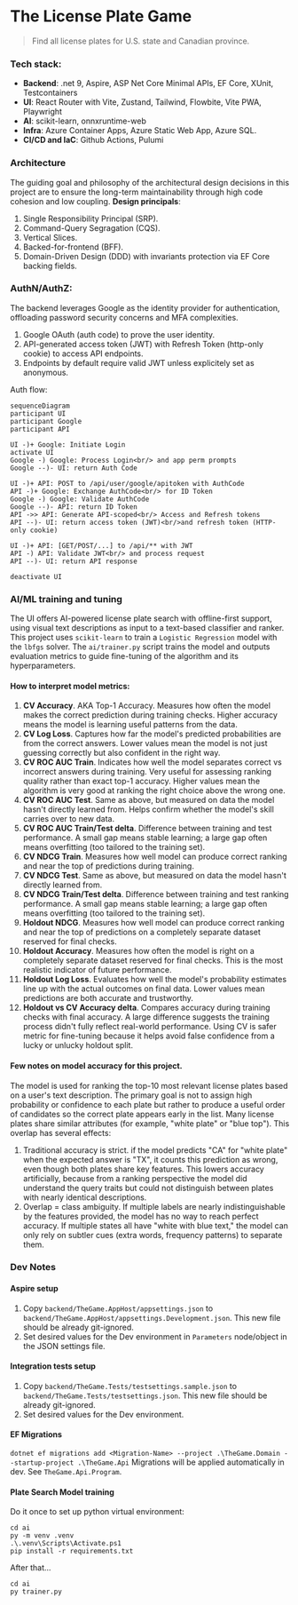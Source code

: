 # The License Plate Game

> Find all license plates for U.S. state and Canadian province.

### Tech stack:
* __Backend__: .net 9, Aspire, ASP Net Core Minimal APIs, EF Core, XUnit, Testcontainers
* __UI__: React Router with Vite, Zustand, Tailwind, Flowbite, Vite PWA, Playwright
* __AI__: scikit-learn, onnxruntime-web
* __Infra__: Azure Container Apps, Azure Static Web App, Azure SQL.
* __CI/CD and IaC__: Github Actions, Pulumi

### Architecture
The guiding goal and philosophy of the architectural design decisions in this project are to ensure the long-term maintainability through high code cohesion and low coupling.
__Design principals__:
1. Single Responsibility Principal (SRP).
1. Command-Query Segragation (CQS).
1. Vertical Slices.
1. Backed-for-frontend (BFF).
1. Domain-Driven Design (DDD) with invariants protection via EF Core backing fields.

### AuthN/AuthZ:
The backend leverages Google as the identity provider for authentication, offloading password security concerns and MFA complexities.
1. Google OAuth (auth code) to prove the user identity.
1. API-generated access token (JWT) with Refresh Token (http-only cookie) to access API endpoints.
1. Endpoints by default require valid JWT unless explicitely set as anonymous.

Auth flow:
```mermaid
sequenceDiagram
participant UI
participant Google
participant API

UI -)+ Google: Initiate Login
activate UI
Google -) Google: Process Login<br/> and app perm prompts
Google --)- UI: return Auth Code

UI -)+ API: POST to /api/user/google/apitoken with AuthCode
API -)+ Google: Exchange AuthCode<br/> for ID Token
Google -) Google: Validate AuthCode
Google --)- API: return ID Token
API ->> API: Generate API-scoped<br/> Access and Refresh tokens
API --)- UI: return access token (JWT)<br/>and refresh token (HTTP-only cookie)

UI -)+ API: [GET/POST/...] to /api/** with JWT
API -) API: Validate JWT<br/> and process request
API --)- UI: return API response

deactivate UI

```

### AI/ML training and tuning
The UI offers AI-powered license plate search with offline-first support, using visual text descriptions as input to a text-based classifier and ranker. This project uses `scikit-learn` to train a `Logistic Regression` model with the `lbfgs` solver. The `ai/trainer.py` script trains the model and outputs evaluation metrics to guide fine-tuning of the algorithm and its hyperparameters.

#### How to interpret model metrics:
1. __CV Accuracy__. AKA Top-1 Accuracy. Measures how often the model makes the correct prediction during training checks. Higher accuracy means the model is learning useful patterns from the data.
1. __CV Log Loss__. Captures how far the model's predicted probabilities are from the correct answers.
Lower values mean the model is not just guessing correctly but also confident in the right way.
1. __CV ROC AUC Train__. Indicates how well the model separates correct vs incorrect answers during training. Very useful for assessing ranking quality rather than exact top-1 accuracy.
Higher values mean the algorithm is very good at ranking the right choice above the wrong one.
1. __CV ROC AUC Test__. Same as above, but measured on data the model hasn't directly learned from.
Helps confirm whether the model's skill carries over to new data.
1. __CV ROC AUC Train/Test delta__. Difference between training and test performance. A small gap means stable learning; a large gap often means overfitting (too tailored to the training set).
1. __CV NDCG Train__. Measures how well model can produce correct ranking and near the top of predictions during training.
1. __CV NDCG Test__. Same as above, but measured on data the model hasn't directly learned from.
1. __CV NDCG Train/Test delta__. Difference between training and test ranking performance. A small gap means stable learning; a large gap often means overfitting (too tailored to the training set).
1. __Holdout NDCG__. Measures how well model can produce correct ranking and near the top of predictions on a completely separate dataset reserved for final checks.
1. __Holdout Accuracy__. Measures how often the model is right on a completely separate dataset reserved for final checks.
This is the most realistic indicator of future performance.
1. __Holdout Log Loss__. Evaluates how well the model's probability estimates line up with the actual outcomes on final data.
Lower values mean predictions are both accurate and trustworthy.
1. __Holdout vs CV Accuracy delta__.
Compares accuracy during training checks with final accuracy.
A large difference suggests the training process didn't fully reflect real-world performance.
Using CV is safer metric for fine-tuning because it helps avoid false confidence from a lucky or unlucky holdout split.
#### Few notes on model accuracy for this project.
The model is used for ranking the top-10 most relevant license plates based on a user's text description. The primary goal is not to assign high probability or confidence to each plate but rather to produce a useful order of candidates so the correct plate appears early in the list. Many license plates share similar attributes (for example, "white plate" or "blue top"). This overlap has several effects:
1. Traditional accuracy is strict. if the model predicts "CA" for "white plate" when the expected answer is "TX", it counts this prediction as wrong, even though both plates share key features. This lowers accuracy artificially, because from a ranking perspective the model did understand the query traits but could not distinguish between plates with nearly identical descriptions.
1. Overlap = class ambiguity. If multiple labels are nearly indistinguishable by the features provided, the model has no way to reach perfect accuracy. If multiple states all have "white with blue text," the model can only rely on subtler cues (extra words, frequency patterns) to separate them.

### Dev Notes
#### Aspire setup
1. Copy `backend/TheGame.AppHost/appsettings.json` to `backend/TheGame.AppHost/appsettings.Development.json`. This new file should be already git-ignored.
1. Set desired values for the Dev environment in `Parameters` node/object in the JSON settings file.
#### Integration tests setup
1. Copy `backend/TheGame.Tests/testsettings.sample.json` to `backend/TheGame.Tests/testsettings.json`. This new file should be already git-ignored.
1. Set desired values for the Dev environment.
#### EF Migrations
`dotnet ef migrations add <Migration-Name> --project .\TheGame.Domain --startup-project .\TheGame.Api`
Migrations will be applied automatically in dev. See `TheGame.Api.Program`.
#### Plate Search Model training
Do it once to set up python virtual environment:
```
cd ai
py -m venv .venv
.\.venv\Scripts\Activate.ps1
pip install -r requirements.txt
```
After that...
```
cd ai
py trainer.py
```